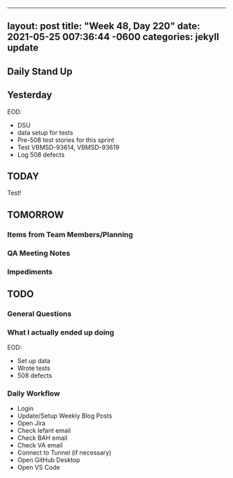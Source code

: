 
---
layout: post
title:  "Week 48, Day 220"
date:   2021-05-25 007:36:44 -0600
categories: jekyll update
---

## Daily Stand Up
## Yesterday
EOD:
* DSU
* data setup for tests
* Pre-508 test stories for this sprint
* Test VBMSD-93614, VBMSD-93619
* Log 508 defects
  
## TODAY
Test!

## TOMORROW

### Items from Team Members/Planning

### QA Meeting Notes

### Impediments

## TODO

### General Questions  

### What I actually ended up doing
EOD:
* Set up data
* Wrote tests
* 508 defects


### Daily Workflow
* Login
* Update/Setup Weekly Blog Posts
* Open Jira
* Check lefant email
* Check BAH email
* Check VA email
* Connect to Tunnel (if necessary)
* Open GitHub Desktop
* Open VS Code